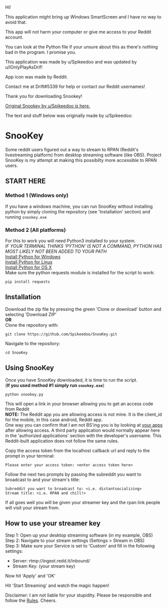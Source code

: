 Hi!

This application might bring up Windows SmartScreen and I have no way to avoid that.

This app will not harm your computer or give me access to your Reddit account.

You can look at the Python file if your unsure about this as there's nothing bad in the program. I promise you.

This application was made by u/Spikeedoo and was updated by u/IOnlyPlayAsDrif!

App icon was made by Reddit.

Contact me at Drift#5339 for help or contact our Reddit usernames!

Thank you for downloading Snookey!

[Original Snookey by u/Spikeedoo is here.](https://github.com/Spikeedoo/SnooKey)   

The text and stuff below was originally made by u/Spikeedoo:

# SnooKey
Some reddit users figured out a way to stream to RPAN (Reddit's livestreaming platform) from desktop streaming software 
(like OBS).  Project SnooKey is my attempt at making this possibilty more accessible to RPAN users.

## START HERE
### Method 1 (Windows only)
If you have a windows machine, you can run SnooKey without installing python by simply cloning the repository
(see 'Installation' section) and running ```snookey.exe```

### Method 2 (All platforms)
For this to work you will need Python3 installed to your system.      
*IF YOUR TERMINAL THINKS 'PYTHON' IS NOT A COMMAND, PYTHON HAS MOST LIKELY NOT BEEN ADDED TO YOUR PATH*     
[Install Python for Windows](https://realpython.com/installing-python/#windows)   
[Install Python for Linux](https://realpython.com/installing-python/#linux)   
[Install Python for OS X](https://realpython.com/installing-python/#macos-mac-os-x)   
Make sure the python requests module is installed for the script to work:
```
pip install requests
```

## Installation
Download the zip file by pressing the green 'Clone or download' button and selecting 'Download ZIP'   
**OR**    
Clone the repository with:
```
git clone https://github.com/Spikeedoo/SnooKey.git
```
Navigate to the repository:
```
cd SnooKey
```

## Using SnooKey
Once you have SnooKey downloaded, it is time to run the script.     
(**If you used method #1 simply run ```snookey.exe```**)
```
python snookey.py
```
This will open a link in your browser allowing you to get an access code from Reddit    
**NOTE:** The Reddit app you are allowing access is not mine.  It is the client_id for the mobile, in this case android, Reddit app.    
One way you can confirm that I am not BS'ing you is by looking at [your apps](https://www.reddit.com/prefs/apps/) after allowing access.
A third party application would normally appear here in the 'authorized applications' section with the developer's username.  This Reddit-built
application does not follow the same rules.   

Copy the access token from the localhost callback url and reply to the prompt in your terminal:
```
Please enter your access token: <enter access token here>
```
Follow the next two prompts by passing the subreddit you want to broadcast to and your stream's title:
```
Subreddit you want to broadcast to: <i.e. distantsocializing>
Stream title: <i.e. RPAN and chill!>
```
If all goes well you will be given your streamer key and the rpan link people will visit your stream from.

## How to use your streamer key
Step 1: Open up your desktop streaming software (in my example, OBS)      
Step 2: Navigate to your stream settings (Settings > Stream in OBS)    
Step 3: Make sure your Service is set to 'Custom' and fill in the following settings:
- Server: rtmp://ingest.redd.it/inbound/
- Stream Key: (your stream key)

Now hit 'Apply' and 'OK'

Hit 'Start Streaming' and watch the magic happen!

Disclaimer: I am not liable for your stupidity.  Please be responsible and follow the [Rules](https://www.redditinc.com/policies/broadcasting-content-policy).  Cheers.  
